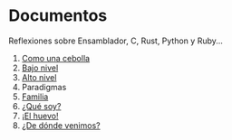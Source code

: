 
# Documentos

Reflexiones sobre Ensamblador, C, Rust, Python y Ruby...

1. [Como una cebolla](01-cebolla.md)
2. [Bajo nivel](02-bajo_nivel.md)
3. [Alto nivel](03-alto_nivel.md)
4. Paradigmas
5. [Familia](05-familia.md)
6. [¿Qué soy?](06-que_soy.md)
7. [¡El huevo!](07-el_huevo.md)
8. [¿De dónde venimos?](08-de_donde_venimos.md)
